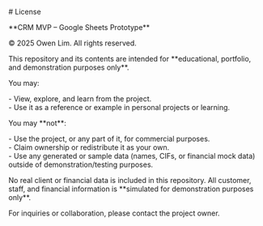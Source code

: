 \# License

\*\*CRM MVP – Google Sheets Prototype\*\*

© 2025 Owen Lim. All rights reserved.

This repository and its contents are intended for \*\*educational, portfolio, and demonstration purposes only\*\*. 

You may:

\- View, explore, and learn from the project.    
\- Use it as a reference or example in personal projects or learning.  

You may \*\*not\*\*:

\- Use the project, or any part of it, for commercial purposes.    
\- Claim ownership or redistribute it as your own.    
\- Use any generated or sample data (names, CIFs, or financial mock data) outside of demonstration/testing purposes.  

No real client or financial data is included in this repository. All customer, staff, and financial information is \*\*simulated for demonstration purposes only\*\*.  

For inquiries or collaboration, please contact the project owner.